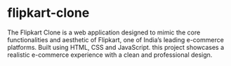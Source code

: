 # flipkart-clone
The Flipkart Clone is a web application designed to mimic the core functionalities and aesthetic of Flipkart, one of India’s leading e-commerce platforms. Built using HTML, CSS and JavaScript. this project showcases a realistic e-commerce experience with a clean and professional design. 
